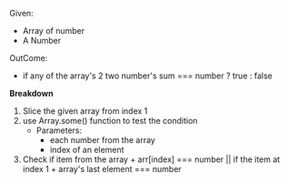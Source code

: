 Given:

- Array of number
- A Number

OutCome:

- if any of the array's 2 two number's sum === number ? true : false

**Breakdown**

1. Slice the given array from index 1
2. use Array.some() function to test the condition
   - Parameters:
     - each number from the array
     - index of an element
3. Check if item from the array + arr[index] === number || if the item at index 1 + array's last element === number
